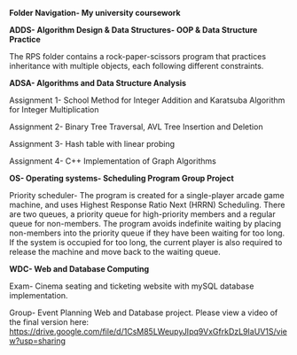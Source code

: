 **Folder Navigation- My university coursework**


**ADDS-  Algorithm Design & Data Structures- OOP & Data Structure Practice**

The RPS folder contains a rock-paper-scissors program that practices inheritance with multiple objects, each following different constraints.


**ADSA- Algorithms and Data Structure Analysis**

Assignment 1- School Method for Integer Addition and Karatsuba Algorithm for Integer Multiplication

Assignment 2- Binary Tree Traversal, AVL Tree Insertion and Deletion

Assignment 3- Hash table with linear probing

Assignment 4- C++ Implementation of Graph Algorithms


**OS- Operating systems- Scheduling Program Group Project**

Priority scheduler- The program is created for a single-player arcade game machine, and uses Highest Response Ratio Next (HRRN) Scheduling. 
There are two queues, a priority queue for high-priority members and a regular queue for non-members. 
The program avoids indefinite waiting by placing non-members into the priority queue if they have been waiting for too long. 
If the system is occupied for too long, the current player is also required to release the machine and move back to the waiting queue.


**WDC- Web and Database Computing**

Exam- Cinema seating and ticketing website with mySQL database implementation.

Group- Event Planning Web and Database project. 
Please view a video of the final version here: https://drive.google.com/file/d/1CsM85LWeupyJIpq9VxGfrkDzL9IaUV1S/view?usp=sharing

